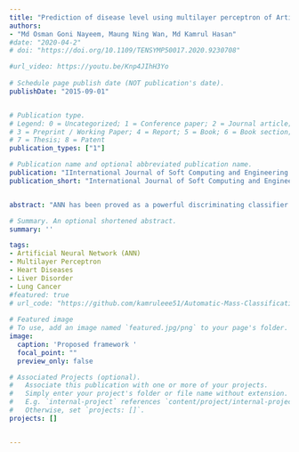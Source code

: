 ```yaml
---
title: "Prediction of disease level using multilayer perceptron of Artificial Neural Network for patient monitoring"
authors:
- "Md Osman Goni Nayeem, Maung Ning Wan, Md Kamrul Hasan"
#date: "2020-04-2"
# doi: "https://doi.org/10.1109/TENSYMP50017.2020.9230708"

#url_video: https://youtu.be/Knp4JIhH3Yo
  
# Schedule page publish date (NOT publication's date).
publishDate: "2015-09-01"


# Publication type.
# Legend: 0 = Uncategorized; 1 = Conference paper; 2 = Journal article;
# 3 = Preprint / Working Paper; 4 = Report; 5 = Book; 6 = Book section;
# 7 = Thesis; 8 = Patent
publication_types: ["1"]

# Publication name and optional abbreviated publication name.
publication: "IInternational Journal of Soft Computing and Engineering (IJSCE)"
publication_short: "International Journal of Soft Computing and Engineering (IJSCE)"


abstract: "ANN has been proved as a powerful discriminating classifier for tasks in medical diagnosis for early detection of diseases. In our research, ANN has been used for predicting three different diseases (heart disease, liver disorder, lung cancer). Feed-forward back propagation neural network algorithm with Multi-Layer Perceptron is used as a classifier to distinguish between infected or non-infected person. The results of applying the ANNs methodology to diagnosis of these disease based upon selected symptoms show abilities of the network to learn the patterns corresponding to symptoms of the person. In our proposed work, Multi-Layer Perceptron with having 2 hidden layer is used to predict medical diseases. Here in case of liver disorder prediction patients are classified into four categories: normal condition, abnormal condition (initial), abnormal condition and severe condition. This neural network model shows good performance in predicting disease with less error."

# Summary. An optional shortened abstract.
summary: ''

tags:
- Artificial Neural Network (ANN)
- Multilayer Perceptron
- Heart Diseases
- Liver Disorder
- Lung Cancer
#featured: true
# url_code: "https://github.com/kamruleee51/Automatic-Mass-Classification-in-Breast"
  
# Featured image
# To use, add an image named `featured.jpg/png` to your page's folder.
image:
  caption: 'Proposed framework '
  focal_point: ""
  preview_only: false

# Associated Projects (optional).
#   Associate this publication with one or more of your projects.
#   Simply enter your project's folder or file name without extension.
#   E.g. `internal-project` references `content/project/internal-project/index.md`.
#   Otherwise, set `projects: []`.
projects: []


---
```

